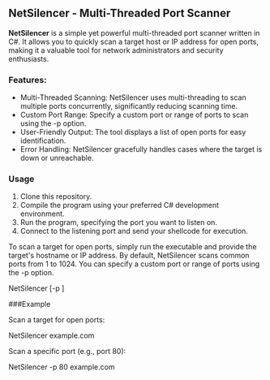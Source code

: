 ## NetSilencer - Multi-Threaded Port Scanner

**NetSilencer** is a simple yet powerful multi-threaded port scanner written in C#. It allows you to quickly scan a target host or IP address for open ports, making it a valuable tool for network administrators and security enthusiasts.

### Features:

- Multi-Threaded Scanning: NetSilencer uses multi-threading to scan multiple ports concurrently, significantly reducing scanning time.
- Custom Port Range: Specify a custom port or range of ports to scan using the -p option.
- User-Friendly Output: The tool displays a list of open ports for easy identification.
- Error Handling: NetSilencer gracefully handles cases where the target is down or unreachable.

### Usage

1. Clone this repository.
2. Compile the program using your preferred C# development environment.
3. Run the program, specifying the port you want to listen on.
4. Connect to the listening port and send your shellcode for execution.

To scan a target for open ports, simply run the executable and provide the target's hostname or IP address. By default, NetSilencer scans common ports from 1 to 1024. You can specify a custom port or range of ports using the -p option.

NetSilencer [-p <port>] <target>

###Example

Scan a target for open ports:

NetSilencer example.com

Scan a specific port (e.g., port 80):

NetSilencer -p 80 example.com
